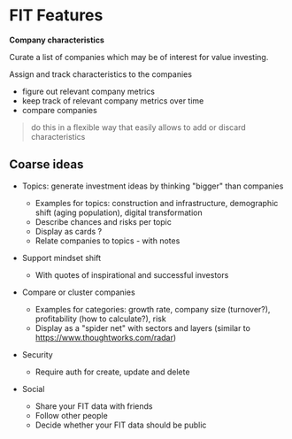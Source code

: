 # FIT Features

**Company characteristics**

Curate a list of companies which may be of interest for value investing.

Assign and track characteristics to the companies

- figure out relevant company metrics
- keep track of relevant company metrics over time
- compare companies

> do this in a flexible way that easily allows to add or discard characteristics

## Coarse ideas

- Topics: generate investment ideas by thinking "bigger" than companies

  - Examples for topics: construction and infrastructure, demographic shift (aging population), digital transformation
  - Describe chances and risks per topic
  - Display as cards ?
  - Relate companies to topics - with notes

- Support mindset shift

  - With quotes of inspirational and successful investors

- Compare or cluster companies

  - Examples for categories: growth rate, company size (turnover?), profitability (how to calculate?), risk
  - Display as a "spider net" with sectors and layers (similar to https://www.thoughtworks.com/radar)

- Security

  - Require auth for create, update and delete

- Social

  - Share your FIT data with friends
  - Follow other people
  - Decide whether your FIT data should be public
